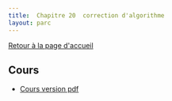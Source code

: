 ```yaml
---
title:  Chapitre 20  correction d'algorithme
layout: parc
---
```






[Retour à la page d'accueil](https://parc-nsi.github.io/premiere-nsi/index.html)





## Cours 

* [Cours version pdf](chapitre20/Corection_algo.pdf)

